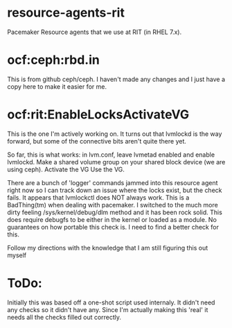 # resource-agents-rit
Pacemaker Resource agents that we use at RIT (in RHEL 7.x).   

# ocf:ceph:rbd.in 
This is from github ceph/ceph.  I haven't made any changes and I just have 
a copy here to make it easier for me.

# ocf:rit:EnableLocksActivateVG
This is the one I'm actively working on.  It turns out that lvmlockd is the 
way forward, but some of the connective bits aren't quite there yet.

So far, this is what works: 
in lvm.conf, leave lvmetad enabled and enable lvmlockd.
Make a shared volume group on your shared block device (we are using ceph).
Activate the VG
Use the VG.

There are a bunch of 'logger' commands jammed into this resource agent right now
so I can track down an issue where the locks exist, but the check fails.  It
appears that lvmlockctl does NOT always work.  This is a BadThing(tm) when
dealing with pacemaker.  I switched to the much more dirty feeling
/sys/kernel/debug/dlm method and it has been rock solid.  This does require
debugfs to be either in the kernel or loaded as a module.  No guarantees
on how portable this check is.  I need to find a better check for this.

Follow my directions with the knowledge that I am still figuring this out myself

# ToDo:
Initially this was based off a one-shot script used internaly.  It didn't need 
any checks so it didn't have any.  Since I'm actually making this 'real' it 
needs all the checks filled out correctly.



